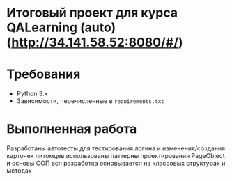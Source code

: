 # Итоговый проект для курса QALearning (auto) (http://34.141.58.52:8080/#/)

# Требования

- Python 3.x
- Зависимости, перечисленные в `requirements.txt`

# Выполненная работа
Разработаны автотесты для тестирования логина и изменения/создания карточек питомцев использованы паттерны проектирования PageObject и основы ООП вся разработка основывается на классовых структурах и методах

